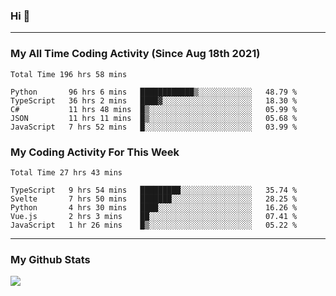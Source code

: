 ### Hi 🙂

---

### My All Time Coding Activity (Since Aug 18th 2021)
<!--START_SECTION:waka-all-->
```text
Total Time 196 hrs 58 mins

Python       96 hrs 6 mins   ████████████▒░░░░░░░░░░░░   48.79 % 
TypeScript   36 hrs 2 mins   ████▓░░░░░░░░░░░░░░░░░░░░   18.30 % 
C#           11 hrs 48 mins  █▒░░░░░░░░░░░░░░░░░░░░░░░   05.99 % 
JSON         11 hrs 11 mins  █▒░░░░░░░░░░░░░░░░░░░░░░░   05.68 % 
JavaScript   7 hrs 52 mins   █░░░░░░░░░░░░░░░░░░░░░░░░   03.99 % 
```
<!--END_SECTION:waka-all-->

### My Coding Activity For This Week
<!--START_SECTION:waka-week-->
```text
Total Time 27 hrs 43 mins

TypeScript   9 hrs 54 mins   █████████░░░░░░░░░░░░░░░░   35.74 % 
Svelte       7 hrs 50 mins   ███████░░░░░░░░░░░░░░░░░░   28.25 % 
Python       4 hrs 30 mins   ████░░░░░░░░░░░░░░░░░░░░░   16.26 % 
Vue.js       2 hrs 3 mins    ██░░░░░░░░░░░░░░░░░░░░░░░   07.41 % 
JavaScript   1 hr 26 mins    █▒░░░░░░░░░░░░░░░░░░░░░░░   05.22 % 
```
<!--END_SECTION:waka-week-->

---

### My Github Stats
[![](https://github-readme-stats.vercel.app/api?username=eroxl&count_private=true&show_icons=true&include_all_commits=true&theme=onedark)](https://github.com/Eroxl)
